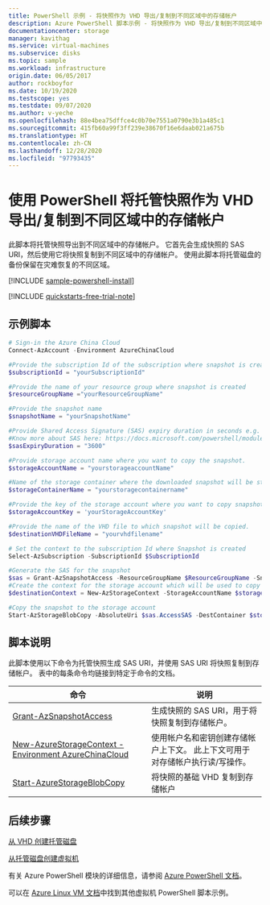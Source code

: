 ```yaml
---
title: PowerShell 示例 - 将快照作为 VHD 导出/复制到不同区域中的存储帐户
description: Azure PowerShell 脚本示例 - 将快照作为 VHD 导出/复制到不同区域中的存储帐户
documentationcenter: storage
manager: kavithag
ms.service: virtual-machines
ms.subservice: disks
ms.topic: sample
ms.workload: infrastructure
origin.date: 06/05/2017
author: rockboyfor
ms.date: 10/19/2020
ms.testscope: yes
ms.testdate: 09/07/2020
ms.author: v-yeche
ms.openlocfilehash: 88e4bea75dffce4c0b70e7551a0790e3b1a485c1
ms.sourcegitcommit: 415fb60a99f3ff239e38670f16e6daab021a675b
ms.translationtype: HT
ms.contentlocale: zh-CN
ms.lasthandoff: 12/28/2020
ms.locfileid: "97793435"
---
```

<!--Verified successfully from renamed articles-->
# <a name="exportcopy-managed-snapshots-as-vhd-to-a-storage-account-in-different-region-with-powershell"></a>使用 PowerShell 将托管快照作为 VHD 导出/复制到不同区域中的存储帐户

此脚本将托管快照导出到不同区域中的存储帐户。 它首先会生成快照的 SAS URI，然后使用它将快照复制到不同区域中的存储帐户。 使用此脚本将托管磁盘的备份保留在灾难恢复的不同区域。  

[!INCLUDE [sample-powershell-install](../../../includes/sample-powershell-install.md)]

[!INCLUDE [quickstarts-free-trial-note](../../../includes/quickstarts-free-trial-note.md)]

## <a name="sample-script"></a>示例脚本

<!--CORRECT ON https://docs.microsoft.com/powershell/module/az.storage/new-azstoragesharesastoken-->

```powershell
# Sign-in the Azure China Cloud
Connect-AzAccount -Environment AzureChinaCloud

#Provide the subscription Id of the subscription where snapshot is created
$subscriptionId = "yourSubscriptionId"

#Provide the name of your resource group where snapshot is created
$resourceGroupName ="yourResourceGroupName"

#Provide the snapshot name 
$snapshotName = "yourSnapshotName"

#Provide Shared Access Signature (SAS) expiry duration in seconds e.g. 3600.
#Know more about SAS here: https://docs.microsoft.com/powershell/module/az.storage/new-azstoragesharesastoken
$sasExpiryDuration = "3600"

#Provide storage account name where you want to copy the snapshot. 
$storageAccountName = "yourstorageaccountName"

#Name of the storage container where the downloaded snapshot will be stored
$storageContainerName = "yourstoragecontainername"

#Provide the key of the storage account where you want to copy snapshot. 
$storageAccountKey = 'yourStorageAccountKey'

#Provide the name of the VHD file to which snapshot will be copied.
$destinationVHDFileName = "yourvhdfilename"

# Set the context to the subscription Id where Snapshot is created
Select-AzSubscription -SubscriptionId $SubscriptionId

#Generate the SAS for the snapshot 
$sas = Grant-AzSnapshotAccess -ResourceGroupName $ResourceGroupName -SnapshotName $SnapshotName  -DurationInSecond $sasExpiryDuration -Access Read
#Create the context for the storage account which will be used to copy snapshot to the storage account 
$destinationContext = New-AzStorageContext -StorageAccountName $storageAccountName -StorageAccountKey $storageAccountKey

#Copy the snapshot to the storage account 
Start-AzStorageBlobCopy -AbsoluteUri $sas.AccessSAS -DestContainer $storageContainerName -DestContext $destinationContext -DestBlob $destinationVHDFileName

```

## <a name="script-explanation"></a>脚本说明

此脚本使用以下命令为托管快照生成 SAS URI，并使用 SAS URI 将快照复制到存储帐户。 表中的每条命令均链接到特定于命令的文档。

| 命令 | 说明 |
|---|---|
| [Grant-AzSnapshotAccess](https://docs.microsoft.com/powershell/module/az.compute/new-azdisk) | 生成快照的 SAS URI，用于将快照复制到存储帐户。 |
| [New-AzureStorageContext -Environment AzureChinaCloud](https://docs.microsoft.com/powershell/module/azure.storage/new-azurestoragecontext) | 使用帐户名和密钥创建存储帐户上下文。 此上下文可用于对存储帐户执行读/写操作。 |
| [Start-AzureStorageBlobCopy](https://docs.microsoft.com/powershell/module/azure.storage/start-azurestorageblobcopy) | 将快照的基础 VHD 复制到存储帐户 |

## <a name="next-steps"></a>后续步骤

[从 VHD 创建托管磁盘](virtual-machines-powershell-sample-create-managed-disk-from-vhd.md?toc=%2fvirtual-machines%2flinux%2ftoc.json)

[从托管磁盘创建虚拟机](./virtual-machines-powershell-sample-create-vm-from-managed-os-disks.md?toc=%2fvirtual-machines%2flinux%2ftoc.json)

有关 Azure PowerShell 模块的详细信息，请参阅 [Azure PowerShell 文档](https://docs.microsoft.com/powershell/azure/)。

可以在 [Azure Linux VM 文档](../linux/powershell-samples.md?toc=%2fvirtual-machines%2flinux%2ftoc.json)中找到其他虚拟机 PowerShell 脚本示例。

<!-- Update_Description: update meta properties, wording update, update link -->